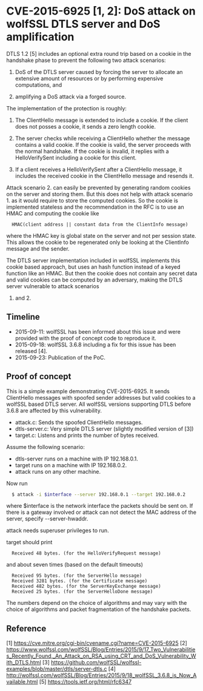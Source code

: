 CVE-2015-6925 [1, 2]: DoS attack on wolfSSL DTLS server and DoS amplification
=============================================================================

DTLS 1.2 [5] includes an optional extra round trip based on a cookie in the
handshake phase to prevent the following two attack scenarios:

 1. DoS of the DTLS server caused by forcing the server to allocate an extensive
    amount of resources or by performing expensive computations, and

 2. amplifying a DoS attack via a forged source.

The implementation of the protection is roughly:

 1. The ClientHello message is extended to include a cookie. If the client does
    not posses a cookie, it sends a zero length cookie.

 2. The server checks while receiving a ClientHello whether the message contains
    a valid cookie. If the cookie is valid, the server proceeds with the normal
    handshake. If the cookie is invalid, it replies with a HelloVerifySent
    including a cookie for this client.

 3. If a client receives a HelloVerifySent after a ClientHello message, it
    includes the received cookie in the ClientHello message and resends it.

Attack scenario 2. can easily be prevented by generating random cookies on the
server and storing them. But this does not help with attack scenario 1. as it
would require to store the computed cookies. So the cookie is implemented
stateless and the recommendation in the RFC is to use an HMAC and computing the
cookie like

```
  HMAC(client address || constant data from the ClientInfo message)
```

where the HMAC key is global state on the server and not per session state. This
allows the cookie to be regenerated only be looking at the ClientInfo message
and the sender.

The DTLS server implementation included in wolfSSL implements this cookie based
approach, but uses an hash function instead of a keyed function like an HMAC.
But then the cookie does not contain any secret data and valid cookies can be
computed by an adversary, making the DTLS server vulnerable to attack scenarios
1. and 2.

Timeline
--------

 * 2015-09-11: wolfSSL has been informed about this issue and were provided with
               the proof of concept code to reproduce it.
 * 2015-09-18: wolfSSL 3.6.8 including a fix for this issue has been released
               [4].
 * 2015-09-23: Publication of the PoC.

Proof of concept
----------------

This is a simple example demonstrating CVE-2015-6925. It sends
ClientHello messages with spoofed sender addresses but valid cookies to a
wolfSSL based DTLS server. All wolfSSL versions supporting DTLS before 3.6.8 are
affected by this vulnerability.

 * attack.c: Sends the spoofed ClientHello messages.
 * dtls-server.c: Very simple DTLS server (slightly modified version of [3])
 * target.c: Listens and prints the number of bytes received.

Assume the following scenario:

 * dtls-server runs on a machine with IP 192.168.0.1.
 * target runs on a machine with IP 192.168.0.2.
 * attack runs on any other machine.

Now run

```bash
  $ attack -i $interface --server 192.168.0.1 --target 192.168.0.2
```

where $interface is the network interface the packets should be sent on. If
there is a gateway involved or attack can not detect the MAC address of the
server, specify --server-hwaddr.

attack needs superuser privileges to run.

target should print

```
  Received 48 bytes. (for the HelloVerifyRequest message)
```

and about seven times (based on the default timeouts)

```
  Received 95 bytes. (for the ServerHello message)
  Received 3281 bytes. (for the Certificate message)
  Received 482 bytes. (for the ServerKeyExchange message)
  Received 25 bytes. (for the ServerHelloDone message)
```

The numbers depend on the choice of algorithms and may vary with the choice of
algorithms and packet fragmentation of the handshake packets.

Reference
---------

[1] https://cve.mitre.org/cgi-bin/cvename.cgi?name=CVE-2015-6925
[2] https://www.wolfssl.com/wolfSSL/Blog/Entries/2015/9/17_Two_Vulnerabilities_Recently_Found,_An_Attack_on_RSA_using_CRT_and_DoS_Vulnerability_With_DTLS.html
[3] https://github.com/wolfSSL/wolfssl-examples/blob/master/dtls/server-dtls.c
[4] http://wolfssl.com/wolfSSL/Blog/Entries/2015/9/18_wolfSSL_3.6.8_is_Now_Available.html
[5] https://tools.ietf.org/html/rfc6347
